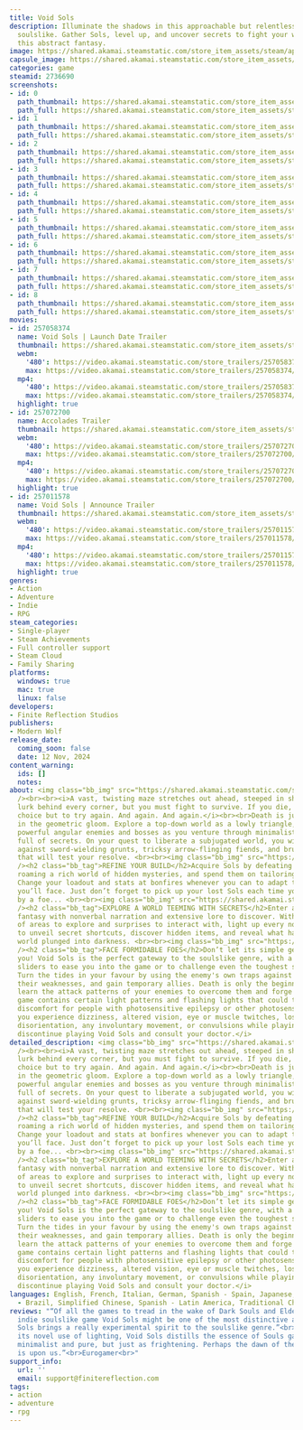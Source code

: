 ```yaml
---
title: Void Sols
description: Illuminate the shadows in this approachable but relentless top-down minimalist
  soulslike. Gather Sols, level up, and uncover secrets to fight your way through
  this abstract fantasy.
image: https://shared.akamai.steamstatic.com/store_item_assets/steam/apps/2736690/header.jpg?t=1731949056
capsule_image: https://shared.akamai.steamstatic.com/store_item_assets/steam/apps/2736690/504e842364890ba42ca6e17053bce778bd97e151/capsule_231x87.jpg?t=1731949056
categories: game
steamid: 2736690
screenshots:
- id: 0
  path_thumbnail: https://shared.akamai.steamstatic.com/store_item_assets/steam/apps/2736690/ss_84c2c73df220c428a2b6488c122cbc0c2a411487.600x338.jpg?t=1731949056
  path_full: https://shared.akamai.steamstatic.com/store_item_assets/steam/apps/2736690/ss_84c2c73df220c428a2b6488c122cbc0c2a411487.1920x1080.jpg?t=1731949056
- id: 1
  path_thumbnail: https://shared.akamai.steamstatic.com/store_item_assets/steam/apps/2736690/ss_4ea2b8eab5a892a651df7941101eb96005065750.600x338.jpg?t=1731949056
  path_full: https://shared.akamai.steamstatic.com/store_item_assets/steam/apps/2736690/ss_4ea2b8eab5a892a651df7941101eb96005065750.1920x1080.jpg?t=1731949056
- id: 2
  path_thumbnail: https://shared.akamai.steamstatic.com/store_item_assets/steam/apps/2736690/ss_8384d765de9392cb3e61d3fa5eefa5aca58e232d.600x338.jpg?t=1731949056
  path_full: https://shared.akamai.steamstatic.com/store_item_assets/steam/apps/2736690/ss_8384d765de9392cb3e61d3fa5eefa5aca58e232d.1920x1080.jpg?t=1731949056
- id: 3
  path_thumbnail: https://shared.akamai.steamstatic.com/store_item_assets/steam/apps/2736690/ss_d174da755d7efe51353afba1dcd1e5bf96d7b9bb.600x338.jpg?t=1731949056
  path_full: https://shared.akamai.steamstatic.com/store_item_assets/steam/apps/2736690/ss_d174da755d7efe51353afba1dcd1e5bf96d7b9bb.1920x1080.jpg?t=1731949056
- id: 4
  path_thumbnail: https://shared.akamai.steamstatic.com/store_item_assets/steam/apps/2736690/ss_a6c4f38d2ae3aa3cb529cac33ca125a17a0c1ebc.600x338.jpg?t=1731949056
  path_full: https://shared.akamai.steamstatic.com/store_item_assets/steam/apps/2736690/ss_a6c4f38d2ae3aa3cb529cac33ca125a17a0c1ebc.1920x1080.jpg?t=1731949056
- id: 5
  path_thumbnail: https://shared.akamai.steamstatic.com/store_item_assets/steam/apps/2736690/ss_626661b7eca4bccdba02c4594bc16956d311e76a.600x338.jpg?t=1731949056
  path_full: https://shared.akamai.steamstatic.com/store_item_assets/steam/apps/2736690/ss_626661b7eca4bccdba02c4594bc16956d311e76a.1920x1080.jpg?t=1731949056
- id: 6
  path_thumbnail: https://shared.akamai.steamstatic.com/store_item_assets/steam/apps/2736690/ss_d63b129db4afa95fb35a572895f5242194ccea30.600x338.jpg?t=1731949056
  path_full: https://shared.akamai.steamstatic.com/store_item_assets/steam/apps/2736690/ss_d63b129db4afa95fb35a572895f5242194ccea30.1920x1080.jpg?t=1731949056
- id: 7
  path_thumbnail: https://shared.akamai.steamstatic.com/store_item_assets/steam/apps/2736690/ss_b1ab4ebb75590abd05831dd462515dfa6cb31a65.600x338.jpg?t=1731949056
  path_full: https://shared.akamai.steamstatic.com/store_item_assets/steam/apps/2736690/ss_b1ab4ebb75590abd05831dd462515dfa6cb31a65.1920x1080.jpg?t=1731949056
- id: 8
  path_thumbnail: https://shared.akamai.steamstatic.com/store_item_assets/steam/apps/2736690/ss_afed5d8d00940c2207274e23f60ee3101b95bd48.600x338.jpg?t=1731949056
  path_full: https://shared.akamai.steamstatic.com/store_item_assets/steam/apps/2736690/ss_afed5d8d00940c2207274e23f60ee3101b95bd48.1920x1080.jpg?t=1731949056
movies:
- id: 257058374
  name: Void Sols | Launch Date Trailer
  thumbnail: https://shared.akamai.steamstatic.com/store_item_assets/steam/apps/257058374/c00a122f803c247a50354f6448ed0466f29d7683/movie_600x337.jpg?t=1731426793
  webm:
    '480': https://video.akamai.steamstatic.com/store_trailers/257058374/movie480_vp9.webm?t=1731426793
    max: https://video.akamai.steamstatic.com/store_trailers/257058374/movie_max_vp9.webm?t=1731426793
  mp4:
    '480': https://video.akamai.steamstatic.com/store_trailers/257058374/movie480.mp4?t=1731426793
    max: https://video.akamai.steamstatic.com/store_trailers/257058374/movie_max.mp4?t=1731426793
  highlight: true
- id: 257072700
  name: Accolades Trailer
  thumbnail: https://shared.akamai.steamstatic.com/store_item_assets/steam/apps/257072700/b7331a82033971873db4af8c95d88272f4a4116d/movie_600x337.jpg?t=1731426801
  webm:
    '480': https://video.akamai.steamstatic.com/store_trailers/257072700/movie480_vp9.webm?t=1731426801
    max: https://video.akamai.steamstatic.com/store_trailers/257072700/movie_max_vp9.webm?t=1731426801
  mp4:
    '480': https://video.akamai.steamstatic.com/store_trailers/257072700/movie480.mp4?t=1731426801
    max: https://video.akamai.steamstatic.com/store_trailers/257072700/movie_max.mp4?t=1731426801
  highlight: true
- id: 257011578
  name: Void Sols | Announce Trailer
  thumbnail: https://shared.akamai.steamstatic.com/store_item_assets/steam/apps/257011578/movie.293x165.jpg?t=1711634716
  webm:
    '480': https://video.akamai.steamstatic.com/store_trailers/257011578/movie480_vp9.webm?t=1711634716
    max: https://video.akamai.steamstatic.com/store_trailers/257011578/movie_max_vp9.webm?t=1711634716
  mp4:
    '480': https://video.akamai.steamstatic.com/store_trailers/257011578/movie480.mp4?t=1711634716
    max: https://video.akamai.steamstatic.com/store_trailers/257011578/movie_max.mp4?t=1711634716
  highlight: true
genres:
- Action
- Adventure
- Indie
- RPG
steam_categories:
- Single-player
- Steam Achievements
- Full controller support
- Steam Cloud
- Family Sharing
platforms:
  windows: true
  mac: true
  linux: false
developers:
- Finite Reflection Studios
publishers:
- Modern Wolf
release_date:
  coming_soon: false
  date: 12 Nov, 2024
content_warning:
  ids: []
  notes:
about: <img class="bb_img" src="https://shared.akamai.steamstatic.com/store_item_assets/steam/apps/2736690/extras/VS-steamgif-aboutthisgame.gif?t=1731949056"
  /><br><br><i>A vast, twisting maze stretches out ahead, steeped in shadow. Enemies
  lurk behind every corner, but you must fight to survive. If you die, you have no
  choice but to try again. And again. And again.</i><br><br>Death is just a lesson
  in the geometric gloom. Explore a top-down world as a lowly triangle, and take down
  powerful angular enemies and bosses as you venture through minimalist surroundings
  full of secrets. On your quest to liberate a subjugated world, you will face off
  against sword-wielding grunts, tricksy arrow-flinging fiends, and brutal boss fights
  that will test your resolve. <br><br><img class="bb_img" src="https://shared.akamai.steamstatic.com/store_item_assets/steam/apps/2736690/extras/VS-steamgif-refineyourbuild.gif?t=1731949056"
  /><h2 class="bb_tag">REFINE YOUR BUILD</h2>Acquire Sols by defeating enemies and
  roaming a rich world of hidden mysteries, and spend them on tailoring your playstyle.
  Change your loadout and stats at bonfires whenever you can to adapt to the challenges
  you’ll face. Just don’t forget to pick up your lost Sols each time you’re bested
  by a foe... <br><br><img class="bb_img" src="https://shared.akamai.steamstatic.com/store_item_assets/steam/apps/2736690/extras/VS-steamgif-exploreaworld.gif?t=1731949056"
  /><h2 class="bb_tag">EXPLORE A WORLD TEEMING WITH SECRETS</h2>Enter a dark, abstract
  fantasy with nonverbal narration and extensive lore to discover. With a variety
  of areas to explore and surprises to interact with, light up every nook and cranny
  to unveil secret shortcuts, discover hidden items, and reveal what happened to this
  world plunged into darkness. <br><br><img class="bb_img" src="https://shared.akamai.steamstatic.com/store_item_assets/steam/apps/2736690/extras/VS-steamgif-faceformidablefoes.gif?t=1731949056"
  /><h2 class="bb_tag">FACE FORMIDABLE FOES</h2>Don’t let its simple geometry fool
  you! Void Sols is the perfect gateway to the soulslike genre, with a range of difficulty
  sliders to ease you into the game or to challenge even the toughest soulsike veterans.
  Turn the tides in your favour by using the enemy's own traps against them, exploit
  their weaknesses, and gain temporary allies. Death is only the beginning as you
  learn the attack patterns of your enemies to overcome them and forge ahead.<br><br><br><strong>WARNING</strong><br><i>This
  game contains certain light patterns and flashing lights that could trigger or cause
  discomfort for people with photosensitive epilepsy or other photosensitive conditions.<br>If
  you experience dizziness, altered vision, eye or muscle twitches, loss of awareness,
  disorientation, any involuntary movement, or convulsions while playing, please immediately
  discontinue playing Void Sols and consult your doctor.</i>
detailed_description: <img class="bb_img" src="https://shared.akamai.steamstatic.com/store_item_assets/steam/apps/2736690/extras/VS-steamgif-aboutthisgame.gif?t=1731949056"
  /><br><br><i>A vast, twisting maze stretches out ahead, steeped in shadow. Enemies
  lurk behind every corner, but you must fight to survive. If you die, you have no
  choice but to try again. And again. And again.</i><br><br>Death is just a lesson
  in the geometric gloom. Explore a top-down world as a lowly triangle, and take down
  powerful angular enemies and bosses as you venture through minimalist surroundings
  full of secrets. On your quest to liberate a subjugated world, you will face off
  against sword-wielding grunts, tricksy arrow-flinging fiends, and brutal boss fights
  that will test your resolve. <br><br><img class="bb_img" src="https://shared.akamai.steamstatic.com/store_item_assets/steam/apps/2736690/extras/VS-steamgif-refineyourbuild.gif?t=1731949056"
  /><h2 class="bb_tag">REFINE YOUR BUILD</h2>Acquire Sols by defeating enemies and
  roaming a rich world of hidden mysteries, and spend them on tailoring your playstyle.
  Change your loadout and stats at bonfires whenever you can to adapt to the challenges
  you’ll face. Just don’t forget to pick up your lost Sols each time you’re bested
  by a foe... <br><br><img class="bb_img" src="https://shared.akamai.steamstatic.com/store_item_assets/steam/apps/2736690/extras/VS-steamgif-exploreaworld.gif?t=1731949056"
  /><h2 class="bb_tag">EXPLORE A WORLD TEEMING WITH SECRETS</h2>Enter a dark, abstract
  fantasy with nonverbal narration and extensive lore to discover. With a variety
  of areas to explore and surprises to interact with, light up every nook and cranny
  to unveil secret shortcuts, discover hidden items, and reveal what happened to this
  world plunged into darkness. <br><br><img class="bb_img" src="https://shared.akamai.steamstatic.com/store_item_assets/steam/apps/2736690/extras/VS-steamgif-faceformidablefoes.gif?t=1731949056"
  /><h2 class="bb_tag">FACE FORMIDABLE FOES</h2>Don’t let its simple geometry fool
  you! Void Sols is the perfect gateway to the soulslike genre, with a range of difficulty
  sliders to ease you into the game or to challenge even the toughest soulsike veterans.
  Turn the tides in your favour by using the enemy's own traps against them, exploit
  their weaknesses, and gain temporary allies. Death is only the beginning as you
  learn the attack patterns of your enemies to overcome them and forge ahead.<br><br><br><strong>WARNING</strong><br><i>This
  game contains certain light patterns and flashing lights that could trigger or cause
  discomfort for people with photosensitive epilepsy or other photosensitive conditions.<br>If
  you experience dizziness, altered vision, eye or muscle twitches, loss of awareness,
  disorientation, any involuntary movement, or convulsions while playing, please immediately
  discontinue playing Void Sols and consult your doctor.</i>
languages: English, French, Italian, German, Spanish - Spain, Japanese, Korean, Portuguese
  - Brazil, Simplified Chinese, Spanish - Latin America, Traditional Chinese
reviews: "“Of all the games to tread in the wake of Dark Souls and Elden Ring, new
  indie soulslike game Void Sols might be one of the most distinctive and exciting.”<br>PCGamesN<br><br>“Void
  Sols brings a really experimental spirit to the soulslike genre.”<br>PC Gamer<br><br>“With
  its novel use of lighting, Void Sols distills the essence of Souls games into something
  minimalist and pure, but just as frightening. Perhaps the dawn of the Sols-like
  is upon us.”<br>Eurogamer<br>"
support_info:
  url: ''
  email: support@finitereflection.com
tags:
- action
- adventure
- rpg
---
```


